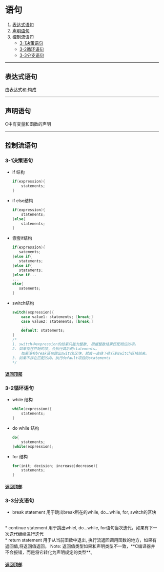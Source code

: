 [0.0]: #语句
[1.0]: #表达式语句
[2.0]: #声明语句
[3.0]: #控制流语句
[3.1]: #3-1决策语句
[3.2]: #3-2循环语句
[3.3]: #3-3分支语句

# 语句
1. [表达式语句][1.0]
2. [声明语句][2.0]
3. [控制流语句][3.0]
    * [3-1决策语句][3.1]
    * [3-2循环语句][3.2]
    * [3-3分支语句][3.3]

---
## 表达式语句
由表达式和;构成

---
## 声明语句
C中有变量和函数的声明

---
## 控制流语句
### 3-1决策语句
* if 结构
    ```C
    if(expression){
        statements;
    }
    ```
* if else结构
    ```C
    if(expression){
        statements;
    }else{
        statements;
    }
    ```

* 嵌套if结构
     ```C   
    if(expression){
        satements;
    }else if{
        statements;
    }else if{
        statements;
    }else if...
    ...
    else{
        satements;
    }
    ```
* switch结构
    ```C
    switch(expression){
        case value1: statements; [break;]
        case value2: statements; [break;]
        ...
        default: statements;
    }
    /*
    1. switch中expression的结果只能为整数, 根据整数结果匹配相应的项。
    2. 如果存在匹配的项，会执行其后的statements。
        如果没有break语句跳出switch区块，就会一直往下执行到switch区块结束。
    3. 如果不存在匹配的向，执行default项后的statements
    */
    ```

#### [返回顶部][0.0]

### 3-2循环语句
* while 结构
    ```C
    while(expression){
        statements;
    }
    ```
* do while 结构
    ```C    
    do{
        statements;
    }while(expression);
    ```
* for 结构
    ```C
    for(init; decision; increase|decrease){
        statements;
    }
    ```

#### [返回顶部][0.0]             
### 3-3分支语句
* break statement
用于跳出break所在的while, do...while, for, switch的区块
<br>
* continue statement
用于跳出whiel, do...while, for语句当次迭代，如果有下一次迭代继续进行迭代
<br>
* return statement
用于从当前函数中退出, 执行流返回调用函数的地方，如果有返回值,将返回值返回。
Note: 返回值类型如果和声明类型不一致，**C编译器并不会报错，而是将它转化为声明规定的类型**。

#### [返回顶部][0.0]
